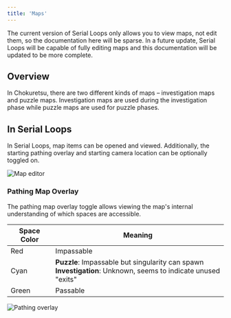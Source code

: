 ```yaml
---
title: 'Maps'
---
```


The current version of Serial Loops only allows you to view maps, not edit them, so the documentation here will be sparse.
In a future update, Serial Loops will be capable of fully editing maps and this documentation will be updated to be more complete.

## Overview

In Chokuretsu, there are two different kinds of maps &ndash; investigation maps and puzzle maps. Investigation maps are used during
the investigation phase while puzzle maps are used for puzzle phases.

## In Serial Loops
In Serial Loops, map items can be opened and viewed. Additionally, the starting pathing overlay and starting camera location can be optionally
toggled on.

![Map editor](/images/chokuretsu/serial-loops/map-editing.png)

### Pathing Map Overlay
The pathing map overlay toggle allows viewing the map's internal understanding of which spaces are accessible.

| Space Color | Meaning |
|-------------|---------|
| Red | Impassable |
| Cyan | **Puzzle**: Impassable but singularity can spawn<br/>**Investigation**: Unknown, seems to indicate unused "exits" |
| Green | Passable |

![Pathing overlay](/images/chokuretsu/serial-loops/map-pathing-overlay.png)